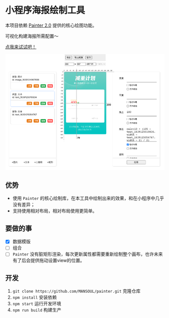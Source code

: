 <!--
 * @Author: kuanggf
 * @Date: 2021-10-28 10:20:54
 * @LastEditors: kuanggf
 * @LastEditTime: 2021-12-19 02:40:49
 * @Description: file content
-->
# 小程序海报绘制工具

本项目依赖 [Painter 2.0](https://github.com/Kujiale-Mobile/Painter) 提供的核心绘图功能。

可视化构建海报所需配置～

[点我来试试吧！](https://mansoul.github.io/painter/)

![screenshot](./screenshot.png)

## 优势

- 使用 `Painter` 的核心绘制库，在本工具中绘制出来的效果，和在小程序中几乎没有差异；
- 支持使用相对布局，相对布局使用更简单。

## 要做的事

- [x] 数据模版
- [ ] 组合
- [ ] `Painter` 没有脏矩形渲染，每次更新属性都需要重新绘制整个画布，也许未来有了后会提供拖动设置view的位置。

## 开发

1. `git clone https://github.com/MANSOUL/painter.git` 克隆仓库
2. `npm install` 安装依赖
3. `npm start` 运行开发环境
4. `npm run build` 构建生产